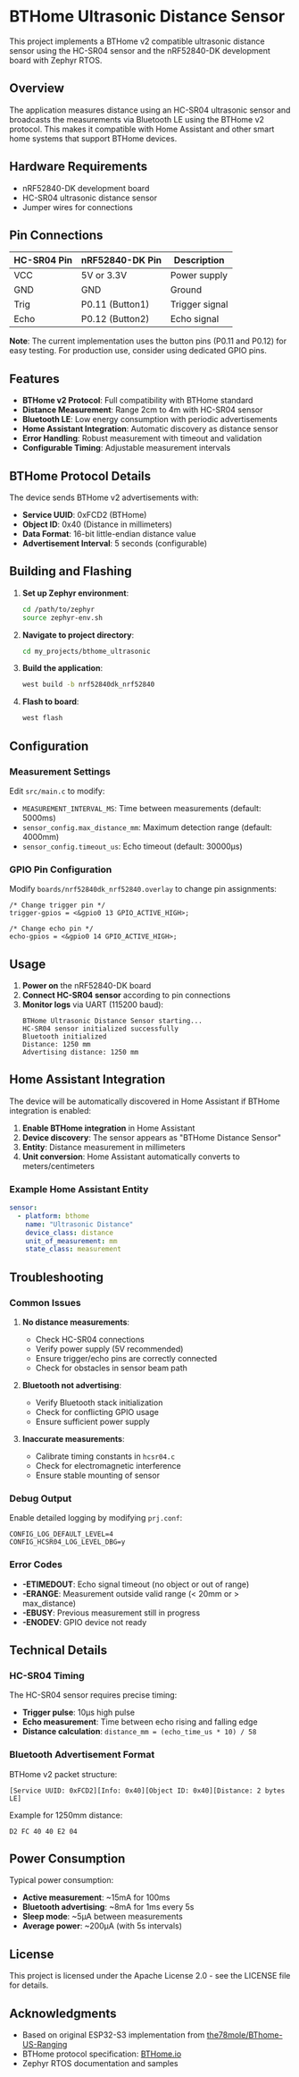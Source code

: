 # BTHome Ultrasonic Distance Sensor

This project implements a BTHome v2 compatible ultrasonic distance sensor using the HC-SR04 sensor and the nRF52840-DK development board with Zephyr RTOS.

## Overview

The application measures distance using an HC-SR04 ultrasonic sensor and broadcasts the measurements via Bluetooth LE using the BTHome v2 protocol. This makes it compatible with Home Assistant and other smart home systems that support BTHome devices.

## Hardware Requirements

- nRF52840-DK development board
- HC-SR04 ultrasonic distance sensor
- Jumper wires for connections

## Pin Connections

| HC-SR04 Pin | nRF52840-DK Pin | Description |
|-------------|-----------------|-------------|
| VCC         | 5V or 3.3V      | Power supply |
| GND         | GND             | Ground |
| Trig        | P0.11 (Button1) | Trigger signal |
| Echo        | P0.12 (Button2) | Echo signal |

**Note**: The current implementation uses the button pins (P0.11 and P0.12) for easy testing. For production use, consider using dedicated GPIO pins.

## Features

- **BTHome v2 Protocol**: Full compatibility with BTHome standard
- **Distance Measurement**: Range 2cm to 4m with HC-SR04 sensor
- **Bluetooth LE**: Low energy consumption with periodic advertisements
- **Home Assistant Integration**: Automatic discovery as distance sensor
- **Error Handling**: Robust measurement with timeout and validation
- **Configurable Timing**: Adjustable measurement intervals

## BTHome Protocol Details

The device sends BTHome v2 advertisements with:
- **Service UUID**: 0xFCD2 (BTHome)
- **Object ID**: 0x40 (Distance in millimeters)
- **Data Format**: 16-bit little-endian distance value
- **Advertisement Interval**: 5 seconds (configurable)

## Building and Flashing

1. **Set up Zephyr environment**:
   ```bash
   cd /path/to/zephyr
   source zephyr-env.sh
   ```

2. **Navigate to project directory**:
   ```bash
   cd my_projects/bthome_ultrasonic
   ```

3. **Build the application**:
   ```bash
   west build -b nrf52840dk_nrf52840
   ```

4. **Flash to board**:
   ```bash
   west flash
   ```

## Configuration

### Measurement Settings

Edit `src/main.c` to modify:
- `MEASUREMENT_INTERVAL_MS`: Time between measurements (default: 5000ms)
- `sensor_config.max_distance_mm`: Maximum detection range (default: 4000mm)
- `sensor_config.timeout_us`: Echo timeout (default: 30000µs)

### GPIO Pin Configuration

Modify `boards/nrf52840dk_nrf52840.overlay` to change pin assignments:
```dts
/* Change trigger pin */
trigger-gpios = <&gpio0 13 GPIO_ACTIVE_HIGH>;

/* Change echo pin */
echo-gpios = <&gpio0 14 GPIO_ACTIVE_HIGH>;
```

## Usage

1. **Power on** the nRF52840-DK board
2. **Connect HC-SR04 sensor** according to pin connections
3. **Monitor logs** via UART (115200 baud):
   ```
   BTHome Ultrasonic Distance Sensor starting...
   HC-SR04 sensor initialized successfully
   Bluetooth initialized
   Distance: 1250 mm
   Advertising distance: 1250 mm
   ```

## Home Assistant Integration

The device will be automatically discovered in Home Assistant if BTHome integration is enabled:

1. **Enable BTHome integration** in Home Assistant
2. **Device discovery**: The sensor appears as "BTHome Distance Sensor"
3. **Entity**: Distance measurement in millimeters
4. **Unit conversion**: Home Assistant automatically converts to meters/centimeters

### Example Home Assistant Entity

```yaml
sensor:
  - platform: bthome
    name: "Ultrasonic Distance"
    device_class: distance
    unit_of_measurement: mm
    state_class: measurement
```

## Troubleshooting

### Common Issues

1. **No distance measurements**:
   - Check HC-SR04 connections
   - Verify power supply (5V recommended)
   - Ensure trigger/echo pins are correctly connected
   - Check for obstacles in sensor beam path

2. **Bluetooth not advertising**:
   - Verify Bluetooth stack initialization
   - Check for conflicting GPIO usage
   - Ensure sufficient power supply

3. **Inaccurate measurements**:
   - Calibrate timing constants in `hcsr04.c`
   - Check for electromagnetic interference
   - Ensure stable mounting of sensor

### Debug Output

Enable detailed logging by modifying `prj.conf`:
```
CONFIG_LOG_DEFAULT_LEVEL=4
CONFIG_HCSR04_LOG_LEVEL_DBG=y
```

### Error Codes

- **-ETIMEDOUT**: Echo signal timeout (no object or out of range)
- **-ERANGE**: Measurement outside valid range (< 20mm or > max_distance)
- **-EBUSY**: Previous measurement still in progress
- **-ENODEV**: GPIO device not ready

## Technical Details

### HC-SR04 Timing

The HC-SR04 sensor requires precise timing:
- **Trigger pulse**: 10µs high pulse
- **Echo measurement**: Time between echo rising and falling edge
- **Distance calculation**: `distance_mm = (echo_time_us * 10) / 58`

### Bluetooth Advertisement Format

BTHome v2 packet structure:
```
[Service UUID: 0xFCD2][Info: 0x40][Object ID: 0x40][Distance: 2 bytes LE]
```

Example for 1250mm distance:
```
D2 FC 40 40 E2 04
```

## Power Consumption

Typical power consumption:
- **Active measurement**: ~15mA for 100ms
- **Bluetooth advertising**: ~8mA for 1ms every 5s
- **Sleep mode**: ~5µA between measurements
- **Average power**: ~200µA (with 5s intervals)

## License

This project is licensed under the Apache License 2.0 - see the LICENSE file for details.

## Acknowledgments

- Based on original ESP32-S3 implementation from [the78mole/BThome-US-Ranging](https://github.com/the78mole/BThome-US-Ranging)
- BTHome protocol specification: [BTHome.io](https://bthome.io/)
- Zephyr RTOS documentation and samples